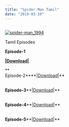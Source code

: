 ```yaml
---
title: "Spider-Man Tamil"
date: "2019-03-19"
---
```


## 

[![spider-man_1994](https://2.bp.blogspot.com/-K2i1P_VMh-s/WqExPX-Eu1I/AAAAAAAAAXY/MkTj0olZoYgXcT_0cgbAoRXnccjkpBIdgCLcBGAs/s400/spider-man_1994.jpg "spider-man_1994")](https://2.bp.blogspot.com/-K2i1P_VMh-s/WqExPX-Eu1I/AAAAAAAAAXY/MkTj0olZoYgXcT_0cgbAoRXnccjkpBIdgCLcBGAs/s1600/spider-man_1994.jpg)

  

Tamil Episodes

**Episode-1**

**|[Download](https://ia800107.us.archive.org/22/items/herohai46_gmail_1/{8cd00c2b6371b4e82b2136421417e8ecb96b705ea6eb9720573582fbfe11734e}E0{8cd00c2b6371b4e82b2136421417e8ecb96b705ea6eb9720573582fbfe11734e}AE{8cd00c2b6371b4e82b2136421417e8ecb96b705ea6eb9720573582fbfe11734e}B8{8cd00c2b6371b4e82b2136421417e8ecb96b705ea6eb9720573582fbfe11734e}E0{8cd00c2b6371b4e82b2136421417e8ecb96b705ea6eb9720573582fbfe11734e}AF{8cd00c2b6371b4e82b2136421417e8ecb96b705ea6eb9720573582fbfe11734e}8D{8cd00c2b6371b4e82b2136421417e8ecb96b705ea6eb9720573582fbfe11734e}E0{8cd00c2b6371b4e82b2136421417e8ecb96b705ea6eb9720573582fbfe11734e}AE{8cd00c2b6371b4e82b2136421417e8ecb96b705ea6eb9720573582fbfe11734e}AA{8cd00c2b6371b4e82b2136421417e8ecb96b705ea6eb9720573582fbfe11734e}E0{8cd00c2b6371b4e82b2136421417e8ecb96b705ea6eb9720573582fbfe11734e}AF{8cd00c2b6371b4e82b2136421417e8ecb96b705ea6eb9720573582fbfe11734e}88{8cd00c2b6371b4e82b2136421417e8ecb96b705ea6eb9720573582fbfe11734e}E0{8cd00c2b6371b4e82b2136421417e8ecb96b705ea6eb9720573582fbfe11734e}AE{8cd00c2b6371b4e82b2136421417e8ecb96b705ea6eb9720573582fbfe11734e}9F{8cd00c2b6371b4e82b2136421417e8ecb96b705ea6eb9720573582fbfe11734e}E0{8cd00c2b6371b4e82b2136421417e8ecb96b705ea6eb9720573582fbfe11734e}AE{8cd00c2b6371b4e82b2136421417e8ecb96b705ea6eb9720573582fbfe11734e}B0{8cd00c2b6371b4e82b2136421417e8ecb96b705ea6eb9720573582fbfe11734e}E0{8cd00c2b6371b4e82b2136421417e8ecb96b705ea6eb9720573582fbfe11734e}AF{8cd00c2b6371b4e82b2136421417e8ecb96b705ea6eb9720573582fbfe11734e}8D{8cd00c2b6371b4e82b2136421417e8ecb96b705ea6eb9720573582fbfe11734e}E0{8cd00c2b6371b4e82b2136421417e8ecb96b705ea6eb9720573582fbfe11734e}AE{8cd00c2b6371b4e82b2136421417e8ecb96b705ea6eb9720573582fbfe11734e}AE{8cd00c2b6371b4e82b2136421417e8ecb96b705ea6eb9720573582fbfe11734e}E0{8cd00c2b6371b4e82b2136421417e8ecb96b705ea6eb9720573582fbfe11734e}AF{8cd00c2b6371b4e82b2136421417e8ecb96b705ea6eb9720573582fbfe11734e}87{8cd00c2b6371b4e82b2136421417e8ecb96b705ea6eb9720573582fbfe11734e}E0{8cd00c2b6371b4e82b2136421417e8ecb96b705ea6eb9720573582fbfe11734e}AE{8cd00c2b6371b4e82b2136421417e8ecb96b705ea6eb9720573582fbfe11734e}A9{8cd00c2b6371b4e82b2136421417e8ecb96b705ea6eb9720573582fbfe11734e}E0{8cd00c2b6371b4e82b2136421417e8ecb96b705ea6eb9720573582fbfe11734e}AF{8cd00c2b6371b4e82b2136421417e8ecb96b705ea6eb9720573582fbfe11734e}8D{8cd00c2b6371b4e82b2136421417e8ecb96b705ea6eb9720573582fbfe11734e}201.mp4)|**

**  
Episode-2****|[Download](https://ia802803.us.archive.org/7/items/herohai46_gmail_2/{8cd00c2b6371b4e82b2136421417e8ecb96b705ea6eb9720573582fbfe11734e}E0{8cd00c2b6371b4e82b2136421417e8ecb96b705ea6eb9720573582fbfe11734e}AE{8cd00c2b6371b4e82b2136421417e8ecb96b705ea6eb9720573582fbfe11734e}B8{8cd00c2b6371b4e82b2136421417e8ecb96b705ea6eb9720573582fbfe11734e}E0{8cd00c2b6371b4e82b2136421417e8ecb96b705ea6eb9720573582fbfe11734e}AF{8cd00c2b6371b4e82b2136421417e8ecb96b705ea6eb9720573582fbfe11734e}8D{8cd00c2b6371b4e82b2136421417e8ecb96b705ea6eb9720573582fbfe11734e}E0{8cd00c2b6371b4e82b2136421417e8ecb96b705ea6eb9720573582fbfe11734e}AE{8cd00c2b6371b4e82b2136421417e8ecb96b705ea6eb9720573582fbfe11734e}AA{8cd00c2b6371b4e82b2136421417e8ecb96b705ea6eb9720573582fbfe11734e}E0{8cd00c2b6371b4e82b2136421417e8ecb96b705ea6eb9720573582fbfe11734e}AF{8cd00c2b6371b4e82b2136421417e8ecb96b705ea6eb9720573582fbfe11734e}88{8cd00c2b6371b4e82b2136421417e8ecb96b705ea6eb9720573582fbfe11734e}E0{8cd00c2b6371b4e82b2136421417e8ecb96b705ea6eb9720573582fbfe11734e}AE{8cd00c2b6371b4e82b2136421417e8ecb96b705ea6eb9720573582fbfe11734e}9F{8cd00c2b6371b4e82b2136421417e8ecb96b705ea6eb9720573582fbfe11734e}E0{8cd00c2b6371b4e82b2136421417e8ecb96b705ea6eb9720573582fbfe11734e}AE{8cd00c2b6371b4e82b2136421417e8ecb96b705ea6eb9720573582fbfe11734e}B0{8cd00c2b6371b4e82b2136421417e8ecb96b705ea6eb9720573582fbfe11734e}E0{8cd00c2b6371b4e82b2136421417e8ecb96b705ea6eb9720573582fbfe11734e}AF{8cd00c2b6371b4e82b2136421417e8ecb96b705ea6eb9720573582fbfe11734e}8D{8cd00c2b6371b4e82b2136421417e8ecb96b705ea6eb9720573582fbfe11734e}E0{8cd00c2b6371b4e82b2136421417e8ecb96b705ea6eb9720573582fbfe11734e}AE{8cd00c2b6371b4e82b2136421417e8ecb96b705ea6eb9720573582fbfe11734e}AE{8cd00c2b6371b4e82b2136421417e8ecb96b705ea6eb9720573582fbfe11734e}E0{8cd00c2b6371b4e82b2136421417e8ecb96b705ea6eb9720573582fbfe11734e}AF{8cd00c2b6371b4e82b2136421417e8ecb96b705ea6eb9720573582fbfe11734e}87{8cd00c2b6371b4e82b2136421417e8ecb96b705ea6eb9720573582fbfe11734e}E0{8cd00c2b6371b4e82b2136421417e8ecb96b705ea6eb9720573582fbfe11734e}AE{8cd00c2b6371b4e82b2136421417e8ecb96b705ea6eb9720573582fbfe11734e}A9{8cd00c2b6371b4e82b2136421417e8ecb96b705ea6eb9720573582fbfe11734e}E0{8cd00c2b6371b4e82b2136421417e8ecb96b705ea6eb9720573582fbfe11734e}AF{8cd00c2b6371b4e82b2136421417e8ecb96b705ea6eb9720573582fbfe11734e}8D{8cd00c2b6371b4e82b2136421417e8ecb96b705ea6eb9720573582fbfe11734e}202.mp4)|**

**[  
](https://destyy.com/wQxnyG)Episode-3****|[Download](https://ia800106.us.archive.org/4/items/herohai46_gmail_3/{8cd00c2b6371b4e82b2136421417e8ecb96b705ea6eb9720573582fbfe11734e}E0{8cd00c2b6371b4e82b2136421417e8ecb96b705ea6eb9720573582fbfe11734e}AE{8cd00c2b6371b4e82b2136421417e8ecb96b705ea6eb9720573582fbfe11734e}B8{8cd00c2b6371b4e82b2136421417e8ecb96b705ea6eb9720573582fbfe11734e}E0{8cd00c2b6371b4e82b2136421417e8ecb96b705ea6eb9720573582fbfe11734e}AF{8cd00c2b6371b4e82b2136421417e8ecb96b705ea6eb9720573582fbfe11734e}8D{8cd00c2b6371b4e82b2136421417e8ecb96b705ea6eb9720573582fbfe11734e}E0{8cd00c2b6371b4e82b2136421417e8ecb96b705ea6eb9720573582fbfe11734e}AE{8cd00c2b6371b4e82b2136421417e8ecb96b705ea6eb9720573582fbfe11734e}AA{8cd00c2b6371b4e82b2136421417e8ecb96b705ea6eb9720573582fbfe11734e}E0{8cd00c2b6371b4e82b2136421417e8ecb96b705ea6eb9720573582fbfe11734e}AF{8cd00c2b6371b4e82b2136421417e8ecb96b705ea6eb9720573582fbfe11734e}88{8cd00c2b6371b4e82b2136421417e8ecb96b705ea6eb9720573582fbfe11734e}E0{8cd00c2b6371b4e82b2136421417e8ecb96b705ea6eb9720573582fbfe11734e}AE{8cd00c2b6371b4e82b2136421417e8ecb96b705ea6eb9720573582fbfe11734e}9F{8cd00c2b6371b4e82b2136421417e8ecb96b705ea6eb9720573582fbfe11734e}E0{8cd00c2b6371b4e82b2136421417e8ecb96b705ea6eb9720573582fbfe11734e}AE{8cd00c2b6371b4e82b2136421417e8ecb96b705ea6eb9720573582fbfe11734e}B0{8cd00c2b6371b4e82b2136421417e8ecb96b705ea6eb9720573582fbfe11734e}E0{8cd00c2b6371b4e82b2136421417e8ecb96b705ea6eb9720573582fbfe11734e}AF{8cd00c2b6371b4e82b2136421417e8ecb96b705ea6eb9720573582fbfe11734e}8D{8cd00c2b6371b4e82b2136421417e8ecb96b705ea6eb9720573582fbfe11734e}E0{8cd00c2b6371b4e82b2136421417e8ecb96b705ea6eb9720573582fbfe11734e}AE{8cd00c2b6371b4e82b2136421417e8ecb96b705ea6eb9720573582fbfe11734e}AE{8cd00c2b6371b4e82b2136421417e8ecb96b705ea6eb9720573582fbfe11734e}E0{8cd00c2b6371b4e82b2136421417e8ecb96b705ea6eb9720573582fbfe11734e}AF{8cd00c2b6371b4e82b2136421417e8ecb96b705ea6eb9720573582fbfe11734e}87{8cd00c2b6371b4e82b2136421417e8ecb96b705ea6eb9720573582fbfe11734e}E0{8cd00c2b6371b4e82b2136421417e8ecb96b705ea6eb9720573582fbfe11734e}AE{8cd00c2b6371b4e82b2136421417e8ecb96b705ea6eb9720573582fbfe11734e}A9{8cd00c2b6371b4e82b2136421417e8ecb96b705ea6eb9720573582fbfe11734e}E0{8cd00c2b6371b4e82b2136421417e8ecb96b705ea6eb9720573582fbfe11734e}AF{8cd00c2b6371b4e82b2136421417e8ecb96b705ea6eb9720573582fbfe11734e}8D{8cd00c2b6371b4e82b2136421417e8ecb96b705ea6eb9720573582fbfe11734e}203.mp4)|**

**[  
](https://destyy.com/wQxmsB)Episode-4****|[Download](https://ia600106.us.archive.org/4/items/herohai46_gmail_4/{8cd00c2b6371b4e82b2136421417e8ecb96b705ea6eb9720573582fbfe11734e}E0{8cd00c2b6371b4e82b2136421417e8ecb96b705ea6eb9720573582fbfe11734e}AE{8cd00c2b6371b4e82b2136421417e8ecb96b705ea6eb9720573582fbfe11734e}B8{8cd00c2b6371b4e82b2136421417e8ecb96b705ea6eb9720573582fbfe11734e}E0{8cd00c2b6371b4e82b2136421417e8ecb96b705ea6eb9720573582fbfe11734e}AF{8cd00c2b6371b4e82b2136421417e8ecb96b705ea6eb9720573582fbfe11734e}8D{8cd00c2b6371b4e82b2136421417e8ecb96b705ea6eb9720573582fbfe11734e}E0{8cd00c2b6371b4e82b2136421417e8ecb96b705ea6eb9720573582fbfe11734e}AE{8cd00c2b6371b4e82b2136421417e8ecb96b705ea6eb9720573582fbfe11734e}AA{8cd00c2b6371b4e82b2136421417e8ecb96b705ea6eb9720573582fbfe11734e}E0{8cd00c2b6371b4e82b2136421417e8ecb96b705ea6eb9720573582fbfe11734e}AF{8cd00c2b6371b4e82b2136421417e8ecb96b705ea6eb9720573582fbfe11734e}88{8cd00c2b6371b4e82b2136421417e8ecb96b705ea6eb9720573582fbfe11734e}E0{8cd00c2b6371b4e82b2136421417e8ecb96b705ea6eb9720573582fbfe11734e}AE{8cd00c2b6371b4e82b2136421417e8ecb96b705ea6eb9720573582fbfe11734e}9F{8cd00c2b6371b4e82b2136421417e8ecb96b705ea6eb9720573582fbfe11734e}E0{8cd00c2b6371b4e82b2136421417e8ecb96b705ea6eb9720573582fbfe11734e}AE{8cd00c2b6371b4e82b2136421417e8ecb96b705ea6eb9720573582fbfe11734e}B0{8cd00c2b6371b4e82b2136421417e8ecb96b705ea6eb9720573582fbfe11734e}E0{8cd00c2b6371b4e82b2136421417e8ecb96b705ea6eb9720573582fbfe11734e}AF{8cd00c2b6371b4e82b2136421417e8ecb96b705ea6eb9720573582fbfe11734e}8D{8cd00c2b6371b4e82b2136421417e8ecb96b705ea6eb9720573582fbfe11734e}E0{8cd00c2b6371b4e82b2136421417e8ecb96b705ea6eb9720573582fbfe11734e}AE{8cd00c2b6371b4e82b2136421417e8ecb96b705ea6eb9720573582fbfe11734e}AE{8cd00c2b6371b4e82b2136421417e8ecb96b705ea6eb9720573582fbfe11734e}E0{8cd00c2b6371b4e82b2136421417e8ecb96b705ea6eb9720573582fbfe11734e}AF{8cd00c2b6371b4e82b2136421417e8ecb96b705ea6eb9720573582fbfe11734e}87{8cd00c2b6371b4e82b2136421417e8ecb96b705ea6eb9720573582fbfe11734e}E0{8cd00c2b6371b4e82b2136421417e8ecb96b705ea6eb9720573582fbfe11734e}AE{8cd00c2b6371b4e82b2136421417e8ecb96b705ea6eb9720573582fbfe11734e}A9{8cd00c2b6371b4e82b2136421417e8ecb96b705ea6eb9720573582fbfe11734e}E0{8cd00c2b6371b4e82b2136421417e8ecb96b705ea6eb9720573582fbfe11734e}AF{8cd00c2b6371b4e82b2136421417e8ecb96b705ea6eb9720573582fbfe11734e}8D{8cd00c2b6371b4e82b2136421417e8ecb96b705ea6eb9720573582fbfe11734e}204.mp4)|**

**[  
](https://destyy.com/wQxm7m)Episode-5****|[Download](https://ia802800.us.archive.org/25/items/herohai46_gmail_5/{8cd00c2b6371b4e82b2136421417e8ecb96b705ea6eb9720573582fbfe11734e}E0{8cd00c2b6371b4e82b2136421417e8ecb96b705ea6eb9720573582fbfe11734e}AE{8cd00c2b6371b4e82b2136421417e8ecb96b705ea6eb9720573582fbfe11734e}B8{8cd00c2b6371b4e82b2136421417e8ecb96b705ea6eb9720573582fbfe11734e}E0{8cd00c2b6371b4e82b2136421417e8ecb96b705ea6eb9720573582fbfe11734e}AF{8cd00c2b6371b4e82b2136421417e8ecb96b705ea6eb9720573582fbfe11734e}8D{8cd00c2b6371b4e82b2136421417e8ecb96b705ea6eb9720573582fbfe11734e}E0{8cd00c2b6371b4e82b2136421417e8ecb96b705ea6eb9720573582fbfe11734e}AE{8cd00c2b6371b4e82b2136421417e8ecb96b705ea6eb9720573582fbfe11734e}AA{8cd00c2b6371b4e82b2136421417e8ecb96b705ea6eb9720573582fbfe11734e}E0{8cd00c2b6371b4e82b2136421417e8ecb96b705ea6eb9720573582fbfe11734e}AF{8cd00c2b6371b4e82b2136421417e8ecb96b705ea6eb9720573582fbfe11734e}88{8cd00c2b6371b4e82b2136421417e8ecb96b705ea6eb9720573582fbfe11734e}E0{8cd00c2b6371b4e82b2136421417e8ecb96b705ea6eb9720573582fbfe11734e}AE{8cd00c2b6371b4e82b2136421417e8ecb96b705ea6eb9720573582fbfe11734e}9F{8cd00c2b6371b4e82b2136421417e8ecb96b705ea6eb9720573582fbfe11734e}E0{8cd00c2b6371b4e82b2136421417e8ecb96b705ea6eb9720573582fbfe11734e}AE{8cd00c2b6371b4e82b2136421417e8ecb96b705ea6eb9720573582fbfe11734e}B0{8cd00c2b6371b4e82b2136421417e8ecb96b705ea6eb9720573582fbfe11734e}E0{8cd00c2b6371b4e82b2136421417e8ecb96b705ea6eb9720573582fbfe11734e}AF{8cd00c2b6371b4e82b2136421417e8ecb96b705ea6eb9720573582fbfe11734e}8D{8cd00c2b6371b4e82b2136421417e8ecb96b705ea6eb9720573582fbfe11734e}E0{8cd00c2b6371b4e82b2136421417e8ecb96b705ea6eb9720573582fbfe11734e}AE{8cd00c2b6371b4e82b2136421417e8ecb96b705ea6eb9720573582fbfe11734e}AE{8cd00c2b6371b4e82b2136421417e8ecb96b705ea6eb9720573582fbfe11734e}E0{8cd00c2b6371b4e82b2136421417e8ecb96b705ea6eb9720573582fbfe11734e}AF{8cd00c2b6371b4e82b2136421417e8ecb96b705ea6eb9720573582fbfe11734e}87{8cd00c2b6371b4e82b2136421417e8ecb96b705ea6eb9720573582fbfe11734e}E0{8cd00c2b6371b4e82b2136421417e8ecb96b705ea6eb9720573582fbfe11734e}AE{8cd00c2b6371b4e82b2136421417e8ecb96b705ea6eb9720573582fbfe11734e}A9{8cd00c2b6371b4e82b2136421417e8ecb96b705ea6eb9720573582fbfe11734e}E0{8cd00c2b6371b4e82b2136421417e8ecb96b705ea6eb9720573582fbfe11734e}AF{8cd00c2b6371b4e82b2136421417e8ecb96b705ea6eb9720573582fbfe11734e}8D{8cd00c2b6371b4e82b2136421417e8ecb96b705ea6eb9720573582fbfe11734e}205.mp4)|**
